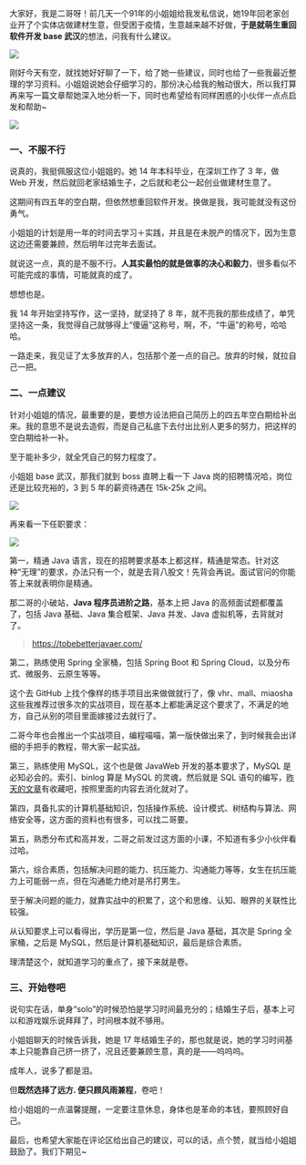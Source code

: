 

大家好，我是二哥呀！前几天一个91年的小姐姐给我发私信说，她19年回老家创业开了个实体店做建材生意，但受困于疫情，生意越来越不好做，**于是就萌生重回软件开发 base 武汉**的想法，问我有什么建议。

![](http://cdn.tobebetterjavaer.com/tobebetterjavaer/images/images/xianliaolaoke/chengxuyuannv-chonghui-java-1.png)

刚好今天有空，就找她好好聊了一下，给了她一些建议，同时也给了一些我最近整理的学习资料。小姐姐说她会仔细学习的，那份决心给我的触动很大，所以我打算再来写一篇文章帮她深入地分析一下，同时也希望给有同样困惑的小伙伴一点点启发和帮助~

![](http://cdn.tobebetterjavaer.com/tobebetterjavaer/images/images/xianliaolaoke/chengxuyuannv-chonghui-java-2.png)

### 一、不服不行

说真的，我挺佩服这位小姐姐的。她 14 年本科毕业，在深圳工作了 3 年，做 Web 开发，然后就回老家结婚生子，之后就和老公一起创业做建材生意了。

这期间有四五年的空白期，但依然想重回软件开发。换做是我，我可能就没有这份勇气。

小姐姐的计划是用一年的时间去学习＋实践，并且是在未脱产的情况下，因为生意这边还需要兼顾，然后明年过完年去面试。

就说这一点，真的是不服不行。**人其实最怕的就是做事的决心和毅力**，很多看似不可能完成的事情，可能就真的成了。

想想也是。

我 14 年开始坚持写作，这一坚持，就坚持了 8 年，就不亮我的那些成绩了，单凭坚持这一条，我觉得自己就够得上“傻逼”这称号，啊，不，“牛逼”的称号，哈哈哈。

一路走来，我见证了太多放弃的人，包括那个差一点的自己。放弃的时候，就拉自己一把。

### 二、一点建议

针对小姐姐的情况，最重要的是，要想方设法把自己简历上的四五年空白期给补出来。我的意思不是说去造假，而是自己私底下去付出比别人更多的努力，把这样的空白期给补一补。

至于能补多少，就全凭自己的努力程度了。

小姐姐 base 武汉，那我们就到 boss 直聘上看一下 Java 岗的招聘情况哈，岗位还是比较充裕的，3 到 5 年的薪资待遇在 15k-25k 之间。

![](http://cdn.tobebetterjavaer.com/tobebetterjavaer/images/images/xianliaolaoke/chengxuyuannv-chonghui-java-3.png)

再来看一下任职要求：

![](http://cdn.tobebetterjavaer.com/tobebetterjavaer/images/images/xianliaolaoke/chengxuyuannv-chonghui-java-4.png)

第一，精通 Java 语言，现在的招聘要求基本上都这样，精通是常态。针对这种“无理”的要求，办法只有一个，就是去背八股文！先背会再说。面试官问的你能答上来就表明你是精通。

那二哥的小破站，**Java 程序员进阶之路**，基本上把 Java 的高频面试题都覆盖了，包括 Java 基础、Java 集合框架、Java 并发、Java 虚拟机等，去背就对了。

>https://tobebetterjavaer.com/

第二，熟练使用 Spring 全家桶，包括 Spring Boot 和 Spring Cloud，以及分布式、微服务、云原生等等。

这个去 GitHub 上找个像样的练手项目出来做做就行了，像 vhr、mall、miaosha 这些我推荐过很多次的实战项目，现在基本上都能满足这个要求了，不满足的地方，自己从别的项目里面嫁接过去就行了。

二哥今年也会推出一个实战项目，编程喵喵，第一版快做出来了，到时候我会出详细的手把手的教程，带大家一起实战。

第三，熟练使用 MySQL，这个也是做 JavaWeb 开发的基本要求了，MySQL 是必知必会的。索引、binlog 算是 MySQL 的灵魂，然后就是 SQL 语句的编写，[昨天的文章](https://mp.weixin.qq.com/s/c-sy7tM0BmrqMUQFW7C65g)有收藏吧，按照里面的内容去消化就对了。

第四，具备扎实的计算机基础知识，包括操作系统、设计模式、树结构与算法、网络安全等，这方面的资料也有很多，可以找二哥要。

第五，熟悉分布式和高并发，二哥之前发过这方面的小课，不知道有多少小伙伴看过哈。

第六，综合素质，包括解决问题的能力、抗压能力、沟通能力等等，女生在抗压能力上可能弱一点，但在沟通能力绝对是吊打男生。

至于解决问题的能力，就靠实战中的积累了，这个和思维、认知、眼界的关联性比较强。

从认知要求上可以看得出，学历是第一位，然后是 Java 基础，其次是 Spring 全家桶，之后是 MySQL，然后是计算机基础知识，最后是综合素质。

理清楚这个，就知道学习的重点了，接下来就是卷。

### 三、开始卷吧

说句实在话，单身“solo”的时候恐怕是学习时间最充分的；结婚生子后，基本上可以和游戏娱乐说拜拜了，时间根本就不够用。

小姐姐聊天的时候告诉我，她是 17 年结婚生子的，那也就是说，她的学习时间基本上只能靠自己挤一挤了，况且还要兼顾生意，真的是——呜呜呜。

成年人，说多了都是泪。

但**既然选择了远方. 便只顾风雨兼程**，卷吧！

给小姐姐的一点温馨提醒，一定要注意休息，身体也是革命的本钱，要照顾好自己。

最后，也希望大家能在评论区给出自己的建议，可以的话，点个赞，就当给小姐姐鼓励了。我们下期见~
























